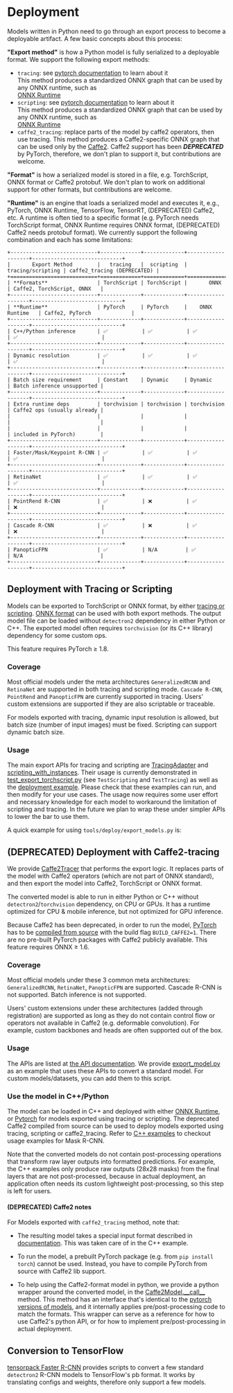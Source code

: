 # Deployment

Models written in Python need to go through an export process to become a deployable artifact.
A few basic concepts about this process:

__"Export method"__ is how a Python model is fully serialized to a deployable format.
We support the following export methods:

* `tracing`: see [pytorch documentation](https://pytorch.org/tutorials/beginner/Intro_to_TorchScript_tutorial.html) to learn about it\
This method produces a standardized ONNX graph that can be used by any ONNX runtime, such as \
[ONNX Runtime](https://onnxruntime.ai/)
* `scripting`: see [pytorch documentation](https://pytorch.org/tutorials/beginner/Intro_to_TorchScript_tutorial.html) to learn about it\
This method produces a standardized ONNX graph that can be used by any ONNX runtime, such as \
[ONNX Runtime](https://onnxruntime.ai/)
* `caffe2_tracing`: replace parts of the model by caffe2 operators, then use tracing.
This method produces a Caffe2-specific ONNX graph that can be used only by the [Caffe2](https://caffe2.ai/).
Caffe2 support has been ***DEPRECATED*** by PyTorch, therefore, we don't plan to support it, but contributions are welcome.


__"Format"__ is how a serialized model is stored in a file, e.g.
TorchScript, ONNX format or Caffe2 protobuf. We don't plan to work on additional support for other formats, but contributions are welcome.

__"Runtime"__ is an engine that loads a serialized model and executes it,
e.g., PyTorch, ONNX Runtime, TensorFlow, TensorRT, (DEPRECATED) Caffe2, etc.
A runtime is often tied to a specific format
(e.g. PyTorch needs TorchScript format, ONNX Runtime requires ONNX format, (DEPRECATED) Caffe2 needs protobuf format).
We currently support the following combination and each has some limitations:

```eval_rst
+----------------------------+-------------+-------------+-------------------+-----------------------------+
|       Export Method        |   tracing   |  scripting  | tracing/scripting | caffe2_tracing (DEPRECATED) |
+============================+=============+=============+===================+=============================+
| **Formats**                | TorchScript | TorchScript |       ONNX        | Caffe2, TorchScript, ONNX   |
+----------------------------+-------------+-------------+-------------------+-----------------------------+
| **Runtime**                | PyTorch     | PyTorch     |    ONNX Runtime   | Caffe2, PyTorch             |
+----------------------------+-------------+-------------+-------------------+-----------------------------+
| C++/Python inference       | ✅           | ✅           | ✅                 | ✅                           |
+----------------------------+-------------+-------------+-------------------+-----------------------------+
| Dynamic resolution         | ✅           | ✅           | ✅                 | ✅                           |
+----------------------------+-------------+-------------+-------------------+-----------------------------+
| Batch size requirement     | Constant    | Dynamic     | Dynamic           | Batch inference unsupported |
+----------------------------+-------------+-------------+-------------------+-----------------------------+
| Extra runtime deps         | torchvision | torchvision | torchvision       | Caffe2 ops (usually already |
|                            |             |             |                   |                             |
|                            |             |             |                   | included in PyTorch)        |
+----------------------------+-------------+-------------+-------------------+-----------------------------+
| Faster/Mask/Keypoint R-CNN | ✅           | ✅           | ✅                 | ✅                           |
+----------------------------+-------------+-------------+-------------------+-----------------------------+
| RetinaNet                  | ✅           | ✅           | ✅                 | ✅                           |
+----------------------------+-------------+-------------+-------------------+-----------------------------+
| PointRend R-CNN            | ✅           | ❌           | ✅                 | ❌                           |
+----------------------------+-------------+-------------+-------------------+-----------------------------+
| Cascade R-CNN              | ✅           | ❌           | ✅                 | ❌                           |
+----------------------------+-------------+-------------+-------------------+-----------------------------+
| PanopticFPN                | ✅           | N/A         | ✅                 | N/A                         |
+----------------------------+-------------+-------------+-------------------+-----------------------------+

```

## Deployment with Tracing or Scripting

[//]: # (Make distinction between TorchScript and ONNX when ONNX Runtime is on CI)
Models can be exported to TorchScript or ONNX format, by either
[tracing or scripting](https://pytorch.org/tutorials/beginner/Intro_to_TorchScript_tutorial.html).
[ONNX format](https://pytorch.org/tutorials/advanced/super_resolution_with_onnxruntime.html) can be used
with both export methods.
The output model file can be loaded without `detectron2` dependency in either Python or C++.
The exported model often requires `torchvision` (or its C++ library) dependency for some custom ops.

This feature requires PyTorch ≥ 1.8.

### Coverage

Most official models under the meta architectures `GeneralizedRCNN` and `RetinaNet`
are supported in both tracing and scripting mode.
`Cascade R-CNN`, `PointRend` and `PanopticFPN` are currently supported in tracing.
Users' custom extensions are supported if they are also scriptable or traceable.

For models exported with tracing, dynamic input resolution is allowed, but batch size
(number of input images) must be fixed.
Scripting can support dynamic batch size.

### Usage

The main export APIs for tracing and scripting are [TracingAdapter](../modules/export.html#detectron2.export.TracingAdapter)
and [scripting_with_instances](../modules/export.html#detectron2.export.scripting_with_instances).
Their usage is currently demonstrated in [test_export_torchscript.py](../../tests/test_export_torchscript.py)
(see `TestScripting` and `TestTracing`)
as well as the [deployment example](../../tools/deploy).
Please check that these examples can run, and then modify for your use cases.
The usage now requires some user effort and necessary knowledge for each model to workaround the limitation of scripting and tracing.
In the future we plan to wrap these under simpler APIs to lower the bar to use them.

A quick example for using `tools/deploy/export_models.py` is:

## (DEPRECATED) Deployment with Caffe2-tracing

We provide [Caffe2Tracer](../modules/export.html#detectron2.export.Caffe2Tracer)
that performs the export logic.
It replaces parts of the model with Caffe2 operators (which are not part of ONNX standard),
and then export the model into Caffe2, TorchScript or ONNX format.

The converted model is able to run in either Python or C++ without `detectron2`/`torchvision` dependency, on CPU or GPUs.
It has a runtime optimized for CPU & mobile inference, but not optimized for GPU inference.

Because Caffe2 has been deprecated, in order to run the model, [PyTorch](http://pytorch.org/) has to be
[compiled from source](https://github.com/pytorch/pytorch#from-source) with the build flag `BUILD_CAFFE2=1`.
There are no pre-built PyTorch packages with Caffe2 publicly available.
This feature requires ONNX ≥ 1.6.

### Coverage

Most official models under these 3 common meta architectures: `GeneralizedRCNN`, `RetinaNet`, `PanopticFPN`
are supported. Cascade R-CNN is not supported. Batch inference is not supported.

Users' custom extensions under these architectures (added through registration) are supported
as long as they do not contain control flow or operators not available in Caffe2 (e.g. deformable convolution).
For example, custom backbones and heads are often supported out of the box.

### Usage

The APIs are listed at [the API documentation](../modules/export).
We provide [export_model.py](../../tools/deploy/) as an example that uses
these APIs to convert a standard model. For custom models/datasets, you can add them to this script.

### Use the model in C++/Python

The model can be loaded in C++ and deployed with
either [ONNX Runtime](https://onnxruntime.ai), or [Pytorch](https://pytorch.org) for models exported using
tracing or scripting. The deprecated Caffe2 compiled from source can be used to deploy models exported
using tracing, scripting or caffe2_tracing.
Refer to [C++ examples](../../tools/deploy/) to checkout usage examples for Mask R-CNN.

Note that the converted models do not contain post-processing operations that
transform raw layer outputs into formatted predictions.
For example, the C++ examples only produce raw outputs (28x28 masks) from the final
layers that are not post-processed, because in actual deployment, an application often needs
its custom lightweight post-processing, so this step is left for users.

#### (DEPRECATED) Caffe2 notes

For Models exported with `caffe2_tracing` method, note that:

* The resulting model takes a special input format described in
[documentation](../modules/export.html#detectron2.export.Caffe2Tracer).
This was taken care of in the C++ example.

* To run the model, a prebuilt PyTorch package (e.g. from `pip install torch`) cannot be used.
Instead, you have to compile PyTorch from source with Caffe2 lib support.

* To help using the Caffe2-format model in python,
we provide a python wrapper around the converted model, in the
[Caffe2Model.\_\_call\_\_](../modules/export.html#detectron2.export.Caffe2Model.__call__) method.
This method has an interface that's identical to the [pytorch versions of models](./models.md),
and it internally applies pre/post-processing code to match the formats.
This wrapper can serve as a reference for how to use Caffe2's python API,
or for how to implement pre/post-processing in actual deployment.

## Conversion to TensorFlow

[tensorpack Faster R-CNN](https://github.com/tensorpack/tensorpack/tree/master/examples/FasterRCNN/convert_d2)
provides scripts to convert a few standard `detectron2` R-CNN models to TensorFlow's pb format.
It works by translating configs and weights, therefore only support a few models.

